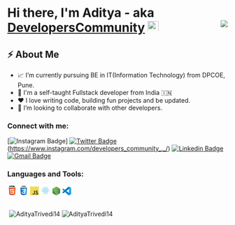 # Hi there, I'm Aditya - aka [DevelopersCommunity][instagram] <img src="https://raw.githubusercontent.com/MartinHeinz/MartinHeinz/master/wave.gif" width="25px" height="25px"><img align="right" src="https://komarev.com/ghpvc/?username=AdityaTrivedi14" />

## ⚡ About Me
- 📈 I’m currently pursuing BE in IT(Information Technology) from DPCOE, Pune.
- 💼 I'm a self-taught Fullstack developer from India 🇮🇳
- ❤️ I love writing code, building fun projects and be updated.
- 💬 I’m looking to collaborate with other developers.

### Connect with me:
[![Instagram Badge](https://img.shields.io/badge/DevelopersCommunity-E4405F?style=flat-square&logo=Instagram&logoColor=white&link=https://www.instagram.com/developers_community_._/)] [![Twitter Badge](https://img.shields.io/badge/-@codewithAditya-1ca0f1?style=flat-square&labelColor=1ca0f1&logo=twitter&logoColor=white&link=https://twitter.com/codewithAditya)](https://twitter.com/codewithAditya) (https://www.instagram.com/developers_community_._/) [![Linkedin Badge](https://img.shields.io/badge/-AdityaTrivedi-blue?style=flat-square&logo=Linkedin&logoColor=white&link=https://www.linkedin.com/in/aditya-trivedi14/)](https://www.linkedin.com/in/aditya-trivedi14/) [![Gmail Badge](https://img.shields.io/badge/-adityakuldeeptrivedi@gmail.com-c14438?style=flat-square&logo=Gmail&logoColor=white&link=mailto:adityakuldeeptrivedi@gmail.com)](mailto:adityakuldeeptrivedi@gmail.com)

### Languages and Tools:

<code><img alt="HTML5" width="22px" src="https://raw.githubusercontent.com/github/explore/80688e429a7d4ef2fca1e82350fe8e3517d3494d/topics/html/html.png" /></code>
<code><img alt="CSS3" width="22px" src="https://raw.githubusercontent.com/github/explore/80688e429a7d4ef2fca1e82350fe8e3517d3494d/topics/css/css.png" /></code>
<code><img alt="JavaScript" width="20px" src="https://raw.githubusercontent.com/github/explore/80688e429a7d4ef2fca1e82350fe8e3517d3494d/topics/javascript/javascript.png" /></code>
<code><img alt="React" width="22px" src="https://raw.githubusercontent.com/github/explore/80688e429a7d4ef2fca1e82350fe8e3517d3494d/topics/react/react.png" /></code>
<code><img alt="NodeJS" height="20" src="https://raw.githubusercontent.com/github/explore/80688e429a7d4ef2fca1e82350fe8e3517d3494d/topics/nodejs/nodejs.png"></code>
<code><img alt="VS Code" width="20px" src="https://raw.githubusercontent.com/github/explore/80688e429a7d4ef2fca1e82350fe8e3517d3494d/topics/visual-studio-code/visual-studio-code.png" /></code>

<br />

<!-- Github Stats -->
<img alt="" src="https://github-readme-stats.vercel.app/api?username=AdityaTrivedi14&theme=dark&count_private=true&show_icons=truehow_icons=true&hide_border=true" />
<img src="https://github-readme-stats.vercel.app/api/top-langs?username=AdityaTrivedi14&theme=dark&show_icons=true&locale=en&layout=compact" alt="AdityaTrivedi14" />
<img src="https://github-readme-streak-stats.herokuapp.com/?user=AdityaTrivedi14&theme=dark" alt="AdityaTrivedi14" />


<!-- Links -->
[website]: https://adityatrivedi-profile.netlify.app/
[youtube]: https://www.youtube.com/channel/UCAIB85TBHwsZ2Jwk02UrgYg?view_as=subscriber
[instagram]: https://www.instagram.com/developers_community_._/
[linkedin]: https://www.linkedin.com/in/aditya-trivedi-788b5719a/
[webdevplaylist]: https://www.youtube.com/playlist?list=PLLASG6XOyMpaPGfVru5ViLLzADyRfPpoK
[jsplaylist]: https://www.youtube.com/playlist?list=PLLASG6XOyMpbpzF0XP9viZg7jv02ZhUqd
[cssplaylist]: https://www.youtube.com/playlist?list=PLLASG6XOyMpa4VoQsGWxPdrCNGiPQSC9s
[reactplaylist]:https://www.youtube.com/channel/UCAIB85TBHwsZ2Jwk02UrgYg?view_as=subscriber

<!-- ### Connect with me:
[<img align="left" alt="adityatrivedi-profile.netlify.app/" width="26px" src="https://raw.githubusercontent.com/iconic/open-iconic/master/svg/globe.svg" />][website]
[<img align="left" alt="Developers Community | YouTube" width="26px" src="https://cdn.jsdelivr.net/npm/simple-icons@v3/icons/youtube.svg" />][youtube]
[<img align="left" alt="Aditya Trivedi | LinkedIn" width="26px" src="https://cdn.jsdelivr.net/npm/simple-icons@v3/icons/linkedin.svg" />][linkedin]
[<img align="left" alt="developers_community_._ | Instagram" width="26px" src="https://avatars.githubusercontent.com/u/46527469?s=200&v=4" />][instagram] -->
